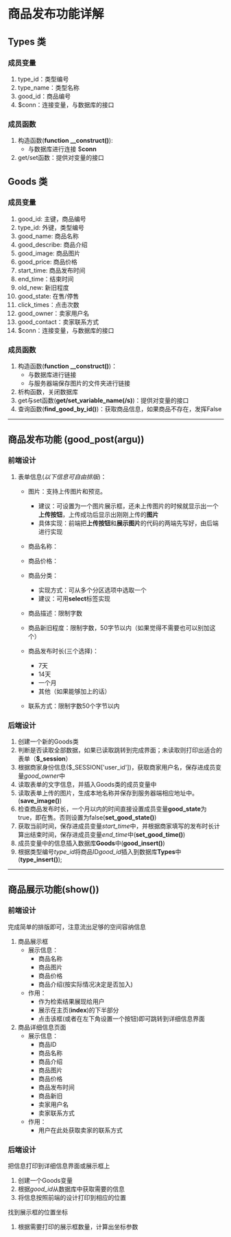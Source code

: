 # 商品发布功能详解

## Types 类

### 成员变量

1. type_id：类型编号
2. type_name：类型名称
3. good_id：商品编号
4. $conn：连接变量，与数据库的接口

### 成员函数

1. 构造函数(**function __construct()**):
   * 与数据库进行连接 $**conn**
2. get/set函数：提供对变量的接口

## Goods 类

### 成员变量

1. good_id: 主键，商品编号
2. type_id: 外键，类型编号
3. good_name: 商品名称
4. good_describe: 商品介绍
5. good_image: 商品图片
6. good_price: 商品价格
7. start_time: 商品发布时间
8. end_time：结束时间
9. old_new: 新旧程度
10. good_state: 在售/停售
11. click_times：点击次数
12. good_owner：卖家用户名
13. good_contact：卖家联系方式
14. $conn：连接变量，与数据库的接口

### 成员函数

1. 构造函数(**function __construct()**)：
   * 与数据库进行链接  
   * 与服务器端保存图片的文件夹进行链接
2. 析构函数，关闭数据库
3. get与set函数(**get/set_variable_name(/s)**)：提供对变量的接口
4. 查询函数(**find_good_by_id()**)：获取商品信息，如果商品不存在，发挥False

---

## 商品发布功能 (**good_post(argu)**)

### 前端设计

1. 表单信息(*以下信息可自由排版*)：
    * 图片：支持上传图片和预览。
      * 建议：可设置为一个图片展示框，还未上传图片的时候就显示出一个**上传按钮**，上传成功后显示出刚刚上传的**图片**
      * 具体实现：前端把**上传按钮**和**展示图片**的代码的两端先写好，由后端进行实现

    * 商品名称：
    * 商品价格：
    * 商品分类：
      * 实现方式：可从多个分区选项中选取一个
      * 建议：可用**select**标签实现
    * 商品描述：限制字数
    * 商品新旧程度：限制字数，50字节以内（如果觉得不需要也可以别加这个）
    * 商品发布时长(三个选择)：
      * 7天
      * 14天
      * 一个月
      * 其他（如果能够加上的话）
    * 联系方式：限制字数50个字节以内

### 后端设计

   1. 创建一个新的Goods类
   2. 判断是否读取全部数据，如果已读取跳转到完成界面；未读取则打印出适合的表单（**$_session**）
   3. 根据商家身份信息($_SESSION['user_id'])，获取商家用户名，保存进成员变量*good_owner*中
   4. 读取表单的文字信息，并插入Goods类的成员变量中
   5. 读取表单上传的图片，生成本地名称并保存到服务器端相应地址中。(**save_image()**)
   6. 检查商品发布时长，一个月以内的时间直接设置成员变量**good_state**为true，即在售。否则设置为false(**set_good_state()**)
   7. 获取当前时间，保存进成员变量*start_time*中，并根据商家填写的发布时长计算出结束时间，保存进成员变量*end_time*中(**set_good_time()**)
   8. 成员变量中的信息插入数据库**Goods**中(**good_insert()**)
   9. 根据类型编号*type_id*将商品ID*good_id*插入到数据库**Types**中(**type_insert()**);

---

## 商品展示功能(show())

### 前端设计

完成简单的排版即可，注意流出足够的空间容纳信息

1. 商品展示框
   * 展示信息：
     * 商品名称
     * 商品图片
     * 商品价格
     * 商品介绍(按实际情况决定是否加入)
   * 作用：
     * 作为检索结果展现给用户
     * 展示在主页(**index**)的下半部分
     * 点击该框(或者在左下角设置一个按钮)即可跳转到详细信息界面
2. 商品详细信息页面
   * 展示信息：
     * 商品ID
     * 商品名称
     * 商品介绍
     * 商品图片
     * 商品价格
     * 商品发布时间
     * 商品新旧
     * 卖家用户名
     * 卖家联系方式
   * 作用：
     * 用户在此处获取卖家的联系方式

### 后端设计

把信息打印到详细信息界面或展示框上

1. 创建一个Goods变量
2. 根据*good_id*从数据库中获取需要的信息
3. 将信息按照前端的设计打印到相应的位置

找到展示框的位置坐标

1. 根据需要打印的展示框数量，计算出坐标参数